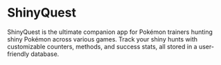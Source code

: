 # ShinyQuest
ShinyQuest is the ultimate companion app for Pokémon trainers hunting shiny Pokémon across various games. Track your shiny hunts with customizable counters, methods, and success stats, all stored in a user-friendly database.
